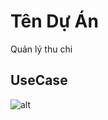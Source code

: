 # Tên Dự Án
Quản lý thu chi
## UseCase
![alt](https://drive.google.com/file/d/1ODpLycUc1gIzJfIV66abSKT5yOIRiD2L/view?usp=sharing)
